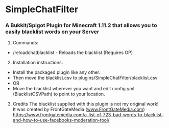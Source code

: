 # SimpleChatFilter  
### A Bukkit/Spigot Plugin for Minecraft 1.11.2 that allows you to easily blacklist words on your Server  
  
1. Commands:  
* /reloadchatblacklist  -  Reloads the blacklist (Requires OP)  
  
2. Installation instructions:  
* Install the packaged plugin like any other. 
* Then move the blacklist.csv to plugins/SimpleChatFilter/blacklist.csv   
* OR   
* Move the blacklist wherever you want and edit config.yml (BlacklistCSVPath) to point to your location.  
  
3. Credits
The blacklist supplied with this plugin is not my original work!  
It was created by FrontGateMedia (www.FrontGateMedia.com)  
https://www.frontgatemedia.com/a-list-of-723-bad-words-to-blacklist-and-how-to-use-facebooks-moderation-tool/  
